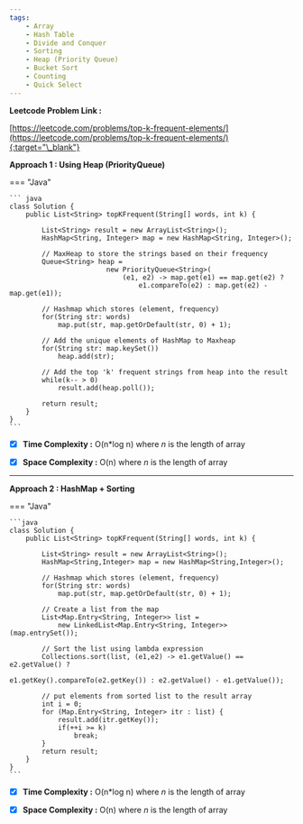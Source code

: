 ```yaml
---
tags:
    - Array
    - Hash Table
    - Divide and Conquer
    - Sorting
    - Heap (Priority Queue)
    - Bucket Sort
    - Counting
    - Quick Select
---
```


**Leetcode Problem Link :**

[https://leetcode.com/problems/top-k-frequent-elements/](https://leetcode.com/problems/top-k-frequent-elements/){:target="\_blank"}

**Approach 1 : Using Heap (PriorityQueue)**

=== "Java"

    ``` java
    class Solution {
        public List<String> topKFrequent(String[] words, int k) {

            List<String> result = new ArrayList<String>();
            HashMap<String, Integer> map = new HashMap<String, Integer>();

            // MaxHeap to store the strings based on their frequency
            Queue<String> heap =
                            new PriorityQueue<String>(
                                (e1, e2) -> map.get(e1) == map.get(e2) ?
                                    e1.compareTo(e2) : map.get(e2) - map.get(e1));

            // Hashmap which stores (element, frequency)
            for(String str: words)
                map.put(str, map.getOrDefault(str, 0) + 1);

            // Add the unique elements of HashMap to Maxheap
            for(String str: map.keySet())
                heap.add(str);

            // Add the top 'k' frequent strings from heap into the result
            while(k-- > 0)
                result.add(heap.poll());

            return result;
        }
    }
    ```

-   [x] **Time Complexity :** O(n\*log n) where _n_ is the length of array

-   [x] **Space Complexity :** O(n) where _n_ is the length of array

<hr>

**Approach 2 : HashMap + Sorting**

=== "Java"

    ```java
    class Solution {
        public List<String> topKFrequent(String[] words, int k) {

            List<String> result = new ArrayList<String>();
            HashMap<String,Integer> map = new HashMap<String,Integer>();

            // Hashmap which stores (element, frequency)
            for(String str: words)
                map.put(str, map.getOrDefault(str, 0) + 1);

            // Create a list from the map
            List<Map.Entry<String, Integer>> list =
                new LinkedList<Map.Entry<String, Integer>>(map.entrySet());

            // Sort the list using lambda expression
            Collections.sort(list, (e1,e2) -> e1.getValue() == e2.getValue() ?
                                            e1.getKey().compareTo(e2.getKey()) : e2.getValue() - e1.getValue());

            // put elements from sorted list to the result array
            int i = 0;
            for (Map.Entry<String, Integer> itr : list) {
                result.add(itr.getKey());
                if(++i >= k)
                    break;
            }
            return result;
        }
    }
    ```

-   [x] **Time Complexity :** O(n\*log n) where _n_ is the length of array

-   [x] **Space Complexity :** O(n) where _n_ is the length of array
